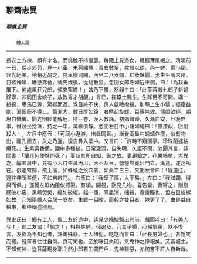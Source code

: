 

## 聊齋志異

##### 聊齋志異
　　`瞳人語`

* * *

長安士方棟，頗有才名，而佻脫不持儀節。每陌上見游女，輒輕薄尾綴之。清明前一日，偶步郊郭，見一小車，朱茀繡幰；青衣數輩，款段以從。內一婢，乘小駟，容光絕美。稍稍近覘之，見車幔洞開，內坐二八女郎，紅妝豔麗，尤生平所未睹。目眩神奪，瞻戀弗舍，或先或後，從馳數里。忽聞女郎呼婢近車側，曰：「為我垂簾下。何處風狂兒郎，頻來窺瞻！」婢乃下簾，怒顧生曰：「此芙蓉城七郎子新婦歸寧，非同田舍娘子，放教秀才胡覷。」言已，掬轍土颺生。生眯目不可開。纔一拭視，車馬已渺，驚疑而返。覺目終不快，倩人啟瞼撥視，則睛上生小翳；經宿益劇，淚簌簌不得止。翳漸大，數日厚如錢；右睛起旋螺，百藥無效。懊悶欲絕，頗思自懺悔。聞光明經能解厄，持一卷，浼人教誦。初猶煩躁，久漸自安，旦晚無事，惟趺坐捻珠，持之一年，萬緣俱靜。忽聞右目中小語如蠅曰：「黑漆似，尀耐殺人！」左目中應云：「可同小遨游，出此悶氣。」漸覺兩鼻中蠕蠕作癢，似有物出，離孔而去，久之乃返，復自鼻入眶中。又言曰：「許時不窺園亭，珍珠蘭遽枯瘠死。」生素喜香蘭，園中多種植，日常灌溉，自失明，久置不問，忽聞其言，遽問妻：「蘭花何使憔悴死？」妻詰其所自知，告之故。妻趨驗之，花果槁矣，大異之。靜匿房中，見有小人自生鼻內出，大不及豆，營營然竟出門去，漸遠，遂迷所在。俄連臂歸，飛上面，如蜂蟻之投穴者，如此二三日。又聞左言曰：「隧道迂，還往非所甚便，不如自啟門。」右應曰：「我壁子厚，大不易。」左曰：「我試闢，得與而俱。」遂覺左眶內隱似抓裂，有頃，開視，豁見几物。喜告妻，妻審之，則脂膜破小竅，黑睛熒熒，纔如破椒。越一宿，障盡消，細視，竟重瞳也，但右目旋螺如故，乃知兩瞳人合居一眶矣。生雖一目眇，而較之雙目者，殊更了了。由是益自檢束，鄉中稱盛德焉。

異史氏曰：鄉有士人，偕二友於途中，遙見少婦控驢出其前，戲而吟曰：「有美人兮！」顧二友曰：「驅之！」相與笑騁。俄追及，乃其子婦，心赧氣喪，默不復言，友偽為不知也者，評騭殊褻。士人忸怩，吃吃而言曰：「此長男婦也。」各隱笑而罷。輕薄者往往自侮，良可笑也。至於眯目失明，又鬼神之慘報矣。芙蓉城主，不知何神，豈菩薩現身耶？然小郎君生闢門戶，鬼神雖惡，亦何嘗不許人自新哉。

* * *

